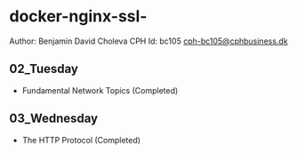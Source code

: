 # docker-nginx-ssl-
Author: Benjamin David Choleva
CPH Id: bc105
cph-bc105@cphbusiness.dk


## 02_Tuesday 
* Fundamental Network Topics (Completed)


## 03_Wednesday
* The HTTP Protocol (Completed)
